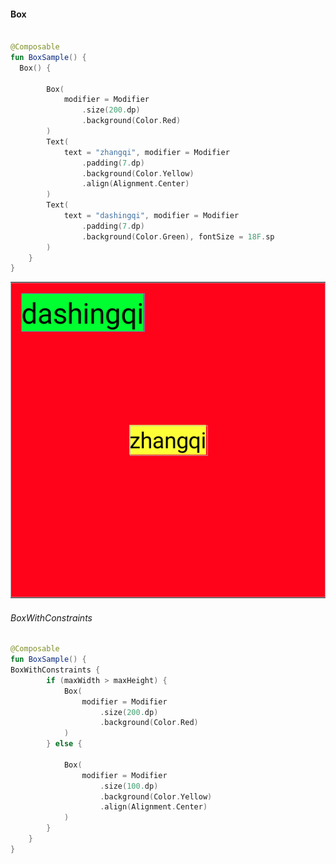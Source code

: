 #### Box

```kotlin

@Composable
fun BoxSample() {
  Box() {

        Box(
            modifier = Modifier
                .size(200.dp)
                .background(Color.Red)
        )
        Text(
            text = "zhangqi", modifier = Modifier
                .padding(7.dp)
                .background(Color.Yellow)
                .align(Alignment.Center)
        )
        Text(
            text = "dashingqi", modifier = Modifier
                .padding(7.dp)
                .background(Color.Green), fontSize = 18F.sp
        )
    }
}
```

![image-20230731120242704](https://raw.githubusercontent.com/dashingqi/DQPicBeg/main/image-20230731120242704.png)

###### BoxWithConstraints

```kotlin
@Composable
fun BoxSample() {
BoxWithConstraints {
        if (maxWidth > maxHeight) {
            Box(
                modifier = Modifier
                    .size(200.dp)
                    .background(Color.Red)
            )
        } else {

            Box(
                modifier = Modifier
                    .size(100.dp)
                    .background(Color.Yellow)
                    .align(Alignment.Center)
            )
        }
    }
}
```

